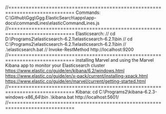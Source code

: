 //=============================================================================
Commands:
C:\Github\Ggg\Ggg.ElasticSearch\apps\app-docs\commandLines\elasticCommandLines.js
//=============================================================================
Elasticsearch: 
// cd D:\Programs2\elasticsearch-6.2.1\elasticsearch-6.2.1\bin
// cd C:\Programs2\elasticsearch-6.2.1\elasticsearch-6.2.1\bin
// .\elasticsearch.bat
// Invoke-RestMethod http://localhost:9200
//=============================================================================
installing Marvel and using the Marvel Kibana app to monitor your Elasticsearch 
cluster
https://www.elastic.co/guide/en/kibana/6.2/windows.html
https://www.elastic.co/guide/en/x-pack/current/installing-xpack.html
https://www.elastic.co/guide/en/marvel/current/getting-started.html
//=============================================================================
Kibana:
cd C:\Programs2\kibana-6.2.3-windows-x86_64\bin
.\kibana.bat
http://localhost:5601/
//=============================================================================